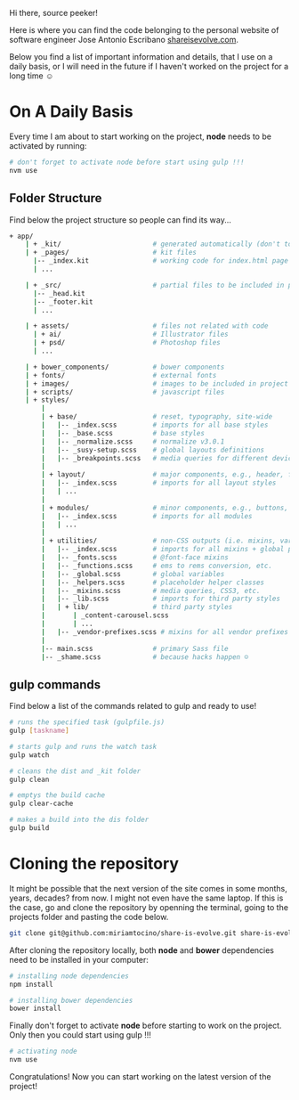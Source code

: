 Hi there, source peeker!

Here is where you can find the code belonging to the personal website of software engineer Jose Antonio Escribano [shareisevolve.com](http://shareisevolve.com/).

Below you find a list of important information and details, that I use on a daily basis, or I will need in the future if I haven't worked on the project for a long time ☺

On A Daily Basis
=======

Every time I am about to start working on the project, **node** needs to be activated by running:

```bash
# don't forget to activate node before start using gulp !!!
nvm use
```

## Folder Structure

Find below the project structure so people can find its way...

```bash
+ app/
    | + _kit/                       # generated automatically (don't touch when developing)
    | + _pages/                     # kit files
      |-- _index.kit                # working code for index.html page
      | ...

    | + _src/                       # partial files to be included in pages (includes)
      |-- _head.kit
      |-- _footer.kit
      | ...

    | + assets/                     # files not related with code
      | + ai/                       # Illustrator files
      | + psd/                      # Photoshop files
      | ...

    | + bower_components/           # bower components
    | + fonts/                      # external fonts
    | + images/                     # images to be included in project
    | + scripts/                    # javascript files
    | + styles/
        |
        | + base/                   # reset, typography, site-wide
        |   |-- _index.scss         # imports for all base styles
        |   |-- _base.scss          # base styles
        |   |-- _normalize.scss     # normalize v3.0.1
        |   |-- _susy-setup.scss    # global layouts definitions
        |   |-- _breakpoints.scss   # media queries for different devices
        |
        | + layout/                 # major components, e.g., header, footer etc.
        |   |-- _index.scss         # imports for all layout styles
        |   | ...
        |
        | + modules/                # minor components, e.g., buttons, widgets etc.
        |   |-- _index.scss         # imports for all modules
        |   | ...
        |
        | + utilities/              # non-CSS outputs (i.e. mixins, variables) & non-modules
        |   |-- _index.scss         # imports for all mixins + global project variables
        |   |-- _fonts.scss         # @font-face mixins
        |   |-- _functions.scss     # ems to rems conversion, etc.
        |   |-- _global.scss        # global variables
        |   |-- _helpers.scss       # placeholder helper classes
        |   |-- _mixins.scss        # media queries, CSS3, etc.
        |   |-- _lib.scss           # imports for third party styles
        |   | + lib/                # third party styles
        |       | _content-carousel.scss
        |       | ...
        |   |-- _vendor-prefixes.scss # mixins for all vendor prefixes
        |
        |-- main.scss               # primary Sass file
        |-- _shame.scss             # because hacks happen ☺
```

## gulp commands

Find below a list of the commands related to gulp and ready to use!

```bash
# runs the specified task (gulpfile.js)
gulp [taskname]

# starts gulp and runs the watch task
gulp watch

# cleans the dist and _kit folder
gulp clean

# emptys the build cache
gulp clear-cache

# makes a build into the dis folder
gulp build
```

Cloning the repository
=======

It might be possible that the next version of the site comes in some months, years, decades? from now. I might not even have the same laptop. If this is the case, go and clone the repository by openning the terminal, going to the projects folder and pasting the code below.

```bash
git clone git@github.com:miriamtocino/share-is-evolve.git share-is-evolve
```

After cloning the repository locally, both **node** and **bower** dependencies need to be installed in your computer:

```bash
# installing node dependencies
npm install

# installing bower dependencies
bower install
```

Finally don't forget to activate **node** before starting to work on the project. Only then you could start using gulp !!!

```bash
# activating node
nvm use
```

Congratulations!
Now you can start working on the latest version of the project!